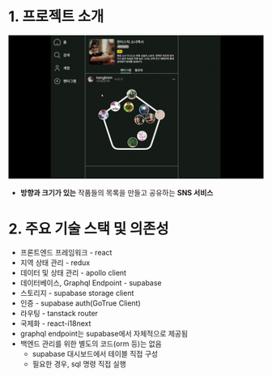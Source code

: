 # 1. 프로젝트 소개
![<img src="/static/feature.gif" width="250"/>](/static/feature.gif)
- **방향과 크기가 있는** 작품들의 목록을 만들고 공유하는 **SNS 서비스**

# 2. 주요 기술 스택 및 의존성
- 프론트엔드 프레임워크 - react 
- 지역 상태 관리 - redux
- 데이터 및 상태 관리 - apollo client
- 데이터베이스, Graphql Endpoint - supabase
- 스토리지 - supabase storage client
- 인증 - supabase auth(GoTrue Client)
- 라우팅 - tanstack router
- 국제화 - react-i18next
- graphql endpoint는 supabase에서 자체적으로 제공됨
- 백엔드 관리를 위한 별도의 코드(orm 등)는 없음
    - supabase 대시보드에서 테이블 직접 구성
    - 필요한 경우, sql 명령 직접 실행